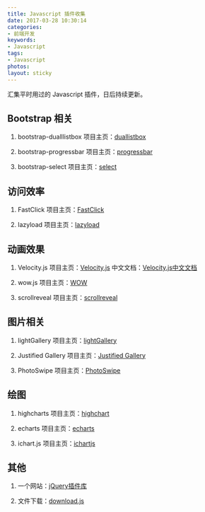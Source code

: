 ```yaml
---
title: Javascript 插件收集
date: 2017-03-28 10:30:14
categories:
- 前端开发
keywords:
- Javascript
tags:
- Javascript
photos:
layout: sticky
---
```


汇集平时用过的 Javascript 插件，日后持续更新。

<!--more-->

## Bootstrap 相关

1. bootstrap-dualllistbox
	项目主页：[duallistbox](http://www.virtuosoft.eu/code/bootstrap-duallistbox/)

2. bootstrap-progressbar
	项目主页：[progressbar](http://www.minddust.com/project/bootstrap-progressbar/)

3. bootstrap-select
	项目主页：[select](http://silviomoreto.github.io/bootstrap-select/)

## 访问效率

1. FastClick
  项目主页：[FastClick](https://github.com/ftlabs/fastclick)

2. lazyload
	项目主页：[lazyload](http://www.appelsiini.net/projects/lazyload)

## 动画效果

1. Velocity.js
  项目主页：[Velocity.js](http://velocityjs.org/)
  中文文档：[Velocity.js中文文档](http://www.mrfront.com/docs/velocity.js/index.html)

2. wow.js
	项目主页：[WOW](http://mynameismatthieu.com/WOW/)

3. scrollreveal
	项目主页：[scrollreveal](https://scrollrevealjs.org/)

## 图片相关

1. lightGallery
	项目主页：[lightGallery](http://sachinchoolur.github.io/lightGallery/)

2. Justified Gallery
	项目主页：[Justified Gallery](http://miromannino.github.io/Justified-Gallery/)

3. PhotoSwipe
  项目主页：[PhotoSwipe](http://photoswipe.com/)

## 绘图

1. highcharts
  项目主页：[highchart](https://www.hcharts.cn/)

2. echarts
  项目主页：[echarts](http://echarts.baidu.com/)

3. ichart.js
  项目主页：[ichartjs](http://www.ichartjs.com/)

## 其他

1. 一个网站：[jQuery插件库](http://www.jq22.com/)

2. 文件下载：[download.js](http://danml.com/download.html)
